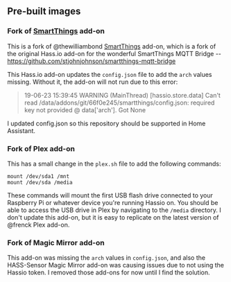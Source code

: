 ## Pre-built images

### Fork of [SmartThings](https://github.com/thewilliambond/hassio-addons/tree/master/smartthings) add-on 

This is a fork of @thewilliambond [SmartThings](https://github.com/thewilliambond/hassio-addons/tree/master/smartthings) add-on, which is a fork of the original Hass.io add-on for the wonderful SmartThings MQTT Bridge -- https://github.com/stjohnjohnson/smartthings-mqtt-bridge

This Hass.io add-on updates the `config.json` file to add the `arch` values missing. Without it, the add-on will not run due to this error:

> 19-06-23 15:39:45 WARNING (MainThread) [hassio.store.data] Can't read /data/addons/git/66f0e245/smartthings/config.json: required key not provided @ data['arch']. Got None

I updated config.json so this repository should be supported in Home Assistant.

### Fork of Plex add-on
This has a small change in the `plex.sh` file to add the following commands:
```
mount /dev/sda1 /mnt
mount /dev/sda /media
```
These commands will mount the first USB flash drive connected to your Raspberry Pi or whatever device you're running Hassio on. You should be able to access the USB drive in Plex by navigating to the `/media` directory. I don't update this add-on, but it is easy to replicate on the latest version of @frenck Plex add-on.

### Fork of Magic Mirror add-on
This add-on was missing the `arch` values in `config.json`, and also the HASS-Sensor Magic Mirror add-on was causing issues due to not using the Hassio token. I removed those add-ons for now until I find the solution.
